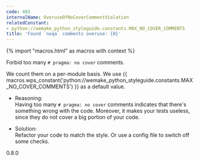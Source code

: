 ```yaml
---
code: 403
internalName: OveruseOfNoCoverCommentViolation
relatedConstant:
- python://wemake_python_styleguide.constants.MAX_NO_COVER_COMMENTS
title: 'Found `noqa` comments overuse: {0}'
---
```


{% import "macros.html" as macros with context %}

Forbid too many `# pragma: no cover` comments.

We count them on a per-module basis. We use
{{ macros.wps_constant('python://wemake_python_styleguide.constants.MAX_NO_COVER_COMMENTS') }} as a default
value.

  - Reasoning:  
    Having too many `# pragma: no cover` comments indicates that there's
    something wrong with the code. Moreover, it makes your tests
    useless, since they do not cover a big portion of your code.

  - Solution:  
    Refactor your code to match the style. Or use a config file to
    switch off some checks.

<div class="versionadded">

0.8.0

</div>